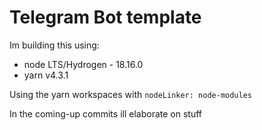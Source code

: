 # Telegram Bot template

Im building this using:
- node LTS/Hydrogen - 18.16.0
- yarn v4.3.1

Using the yarn workspaces with `nodeLinker: node-modules` 

In the coming-up commits ill elaborate on stuff
